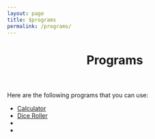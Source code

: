 ```yaml
---
layout: page
title: $programs
permalink: /programs/
---
```

  <header class="post-header">
    <h1 class="post-title">Programs</h1>
  </header>
<p>Here are the following programs that you can use:</p>
<ul>
<li><a href="/programs/calculator">Calculator</a></li>
<li><a href="/programs/dice">Dice Roller</a></li>
<li><a href=""></a></li>
<li><a href=""></a></li>
</ul>
